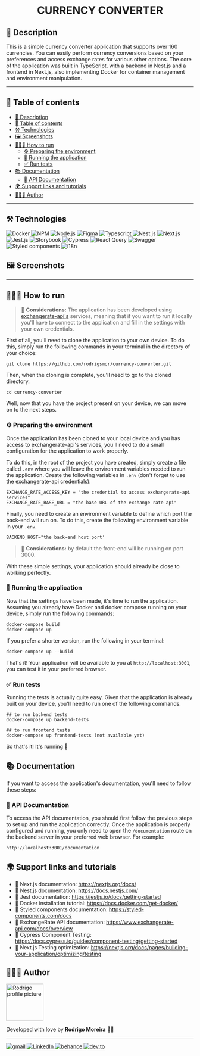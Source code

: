 <h1 align="center"> CURRENCY CONVERTER </h1>

## 📖 Description

This is a simple currency converter application that supports over 160 currencies. You can easily perform currency conversions based on your preferences and access exchange rates for various other options. The core of the application was built in TypeScript, with a backend in Nest.js and a frontend in Next.js, also implementing Docker for container management and environment manipulation.

---

## 📜 Table of contents

- [📖 Description](#-description)
- [📜 Table of contents](#-table-of-contents)
- [⚒️ Technologies](#️-technologies)
- [🖼️ Screenshots](#️-screenshots)
- [🏃🏽‍♂️ How to run](#️-how-to-run)
  - [⚙️ Preparing the environment](#️-preparing-the-environment)
  - [🚀 Running the application](#-running-the-application)
  - [✅ Run tests](#-run-tests)
- [📚 Documentation](#-documentation)
  - [🔌 API Documentation](#-api-documentation)
- [🌍  Support links and tutorials](#--support-links-and-tutorials)
- [👨🏽‍🦱 Author](#-author)

---

## ⚒️ Technologies

<div>
  <img src="https://img.shields.io/badge/docker-%230db7ed.svg?style=for-the-badge&logo=docker&logoColor=white" alt="Docker"/>
  <img src="https://img.shields.io/badge/NPM-%23CB3837.svg?style=for-the-badge&logo=npm&logoColor=white" alt="NPM" />
  <img src="https://img.shields.io/badge/node.js-6DA55F?style=for-the-badge&logo=node.js&logoColor=white" alt="Node.js" />
  <img src="https://img.shields.io/badge/figma-%23F24E1E.svg?style=for-the-badge&logo=figma&logoColor=white" alt="Figma" />
  <img src="https://img.shields.io/badge/typescript-%23007ACC.svg?style=for-the-badge&logo=typescript&logoColor=white" alt="Typescript" />
  <img src="https://img.shields.io/badge/nestjs-%23E0234E.svg?style=for-the-badge&logo=nestjs&logoColor=white" alt="Nest.js" />
  <img src="https://img.shields.io/badge/Next-black?style=for-the-badge&logo=next.js&logoColor=white" alt="Next.js" />
  <img src="https://img.shields.io/badge/-jest-%23C21325?style=for-the-badge&logo=jest&logoColor=white" alt="Jest.js" />
  <img src="https://img.shields.io/badge/-Storybook-FF4785?style=for-the-badge&logo=storybook&logoColor=white" alt="Storybook" />
  <img src="https://img.shields.io/badge/-cypress-%23E5E5E5?style=for-the-badge&logo=cypress&logoColor=058a5e" alt="Cypress" />
  <img src="https://img.shields.io/badge/-React%20Query-FF4154?style=for-the-badge&logo=react%20query&logoColor=white" alt="React Query" />
  <img src="https://img.shields.io/badge/-Swagger-%23Clojure?style=for-the-badge&logo=swagger&logoColor=white" alt="Swagger" />
  <img src="https://img.shields.io/badge/styled--components-DB7093?style=for-the-badge&logo=styled-components&logoColor=white" alt="Styled components" />
  <img src="https://img.shields.io/badge/i18n-0781b5?style=for-the-badge" alt="i18n" />
</div>

## 🖼️ Screenshots

----

## 🏃🏽‍♂️ How to run

> 💭 **Considerations:** The application has been developed using [exchangerate-api's](https://www.exchangerate-api.com/) services, meaning that if you want to run it locally you'll have to connect to the application and fill in the settings with your own credentials.

First of all, you'll need to clone the application to your own device. To do this, simply run the following commands in your terminal in the directory of your choice:

````
git clone https://github.com/rodrigsmor/currency-converter.git
````

Then, when the cloning is complete, you'll need to go to the cloned directory.

`````
cd currency-converter
`````

Well, now that you have the project present on your device, we can move on to the next steps.

### ⚙️ Preparing the environment

Once the application has been cloned to your local device and you has access to exchangerate-api's services, you'll need to do a small configuration for the application to work properly.

To do this, in the root of the project you have created, simply create a file called `.env` where you will leave the environment variables needed to run the application. Create the following variables in `.env` (don't forget to use the exchangerate-api credentials): 

````
EXCHANGE_RATE_ACCESS_KEY = "the credential to access exchangerate-api services"
EXCHANGE_RATE_BASE_URL = "the base URL of the exchange rate api"
````

Finally, you need to create an environment variable to define which port the back-end will run on. To do this, create the following environment variable in your `.env`.

````
BACKEND_HOST="the back-end host port'
````
> 💭 **Considerations:** by default the front-end will be running on port 3000.

With these simple settings, your application should already be close to working perfectly.

### 🚀 Running the application

Now that the settings have been made, it's time to run the application. Assuming you already have Docker and docker compose running on your device, simply run the following commands:

````
docker-compose build
docker-compose up
````

If you prefer a shorter version, run the following in your terminal:

````
docker-compose up --build
````

That's it! Your application will be available to you at `http://localhost:3001`, you can test it in your preferred browser.

### ✅ Run tests

Running the tests is actually quite easy. Given that the application is already built on your device, you'll need to run one of the following commands.

````
## to run backend tests
docker-compose up backend-tests

## to run frontend tests
docker-compose up frontend-tests (not available yet)
````

So that's it! It's running 🎉

## 📚 Documentation

If you want to access the application's documentation, you'll need to follow these steps:

### 🔌 API Documentation

To access the API documentation, you should first follow the previous steps to set up and run the application correctly. Once the application is properly configured and running, you only need to open the `/documentation` route on the backend server in your preferred web browser. For example:

```
http://localhost:3001/documentation
```

## 🌍  Support links and tutorials

- 🔗 Next.js documentation: https://nextjs.org/docs/
- 🔗 Nest.js documentation: https://docs.nestjs.com/
- 🔗 Jest documentation: https://jestjs.io/docs/getting-started
- 🔗 Docker installation tutorial: https://docs.docker.com/get-docker/
- 🔗 Styled components documentation: https://styled-components.com/docs
- 🔗 ExchangeRate API documentation: https://www.exchangerate-api.com/docs/overview
- 🔗 Cypress Component Testing: https://docs.cypress.io/guides/component-testing/getting-started
- 🔗 Next.js Testing optimization: https://nextjs.org/docs/pages/building-your-application/optimizing/testing

## 👨🏽‍🦱 Author

<img height="100px" src="https://avatars.githubusercontent.com/u/78985382?v=4" alt="Rodrigo profile picture">
<p>Developed with love by <b size="48px">Rodrigo Moreira</b> 
 💜🚀</p>

---

<div>
  <a href="mailto:rodrigsmor.pf@gmail.com">
    <img src="https://img.shields.io/badge/Gmail-D14836?style=for-the-badge&logo=gmail&logoColor=white" alt="gmail">
  </a>
  <a href="https://www.linkedin.com/in/psrodrigomoreira/">
    <img src="https://img.shields.io/badge/linkedin-%230077B5.svg?style=for-the-badge&logo=linkedin&logoColor=white" alt="LinkedIn">
  </a>
  <a href="https://www.behance.net/rodrigsmor">
    <img src="https://img.shields.io/badge/Behance-1769ff?style=for-the-badge&logo=behance&logoColor=white" alt="behance">
  </a>
  <a href="https://dev.to/psrodrigs">
    <img src="https://img.shields.io/badge/dev.to-0A0A0A?style=for-the-badge&logo=devdotto&logoColor=white" alt="dev.to">
  </a>
</div>

[def]: #📒-introduction

